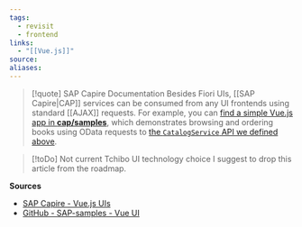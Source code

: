 ```yaml
---
tags:
  - revisit
  - frontend
links:
  - "[[Vue.js]]"
source:
aliases:
---
```

> [!quote] SAP Capire Documentation
> Besides Fiori UIs, [[SAP Capire|CAP]] services can be consumed from any UI frontends using standard [[AJAX]] requests. For example, you can [find a simple Vue.js app in **cap/samples**](https://github.com/sap-samples/cloud-cap-samples/tree/main/bookshop/app/vue), which demonstrates browsing and ordering books using OData requests to [the `CatalogService` API we defined above](https://cap.cloud.sap/docs/get-started/in-a-nutshell#services).

> [!toDo] Not current Tchibo UI technology choice
> I suggest to drop this article from the roadmap.

**Sources**
- [SAP Capire - Vue.js UIs](https://cap.cloud.sap/docs/get-started/in-a-nutshell#vue)
- [GitHub - SAP-samples - Vue UI](https://github.com/sap-samples/cloud-cap-samples/tree/main/bookshop/app/vue)